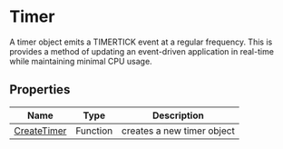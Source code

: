 # Timer #
A timer object emits a TIMERTICK event at a regular frequency. This is provides a method of updating an event-driven application in real-time while maintaining minimal CPU usage.

## Properties ##
| Name | Type | Description |
| --- | --- | --- |
| [CreateTimer](CreateTimer.md) | Function | creates a new timer object |